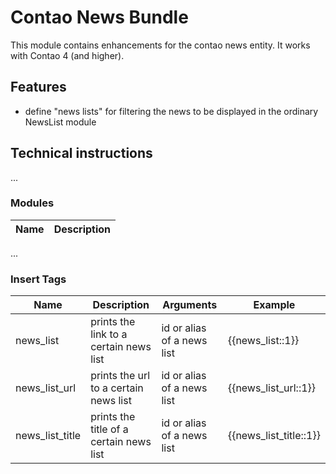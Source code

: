 # Contao News Bundle

This module contains enhancements for the contao news entity. It works with Contao 4 (and higher).

## Features

- define "news lists" for filtering the news to be displayed in the ordinary NewsList module

## Technical instructions

...

### Modules

Name | Description
---- | -----------
...

### Insert Tags

Name | Description | Arguments | Example
---- | ----------- | --------- | -------
news_list | prints the link to a certain news list | id or alias of a news list | {{news_list::1}}
news_list_url | prints the url to a certain news list | id or alias of a news list | {{news_list_url::1}}
news_list_title | prints the title of a certain news list | id or alias of a news list | {{news_list_title::1}}